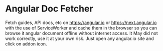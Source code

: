 # Angular Doc Fetcher

Fetch guides, API docs, etc on https://angular.io or https://next.angular.io with the use of ServiceWorker and cache them in the browser so you can browse it angular document offline without internet access. It May did not work correctly, use it at your own risk. Just open any angular.io site and click on addon icon.